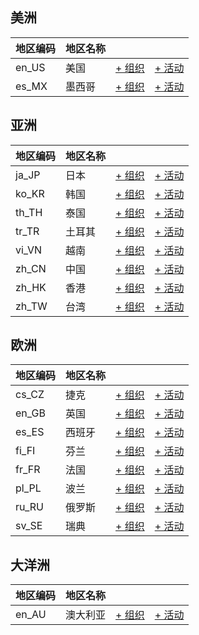 
## 美洲

| 地区编码 | 地区名称 | | |
| --- | --- | --- | --- |
| en_US | 美国 | [+ 组织](https://github.com/swingdance/orgs/issues/new?assignees=&labels=add+org&projects=&template=02-add_entity.yml&title=Add%20Org%3A%20en_US%20%E2%80%A2%20%3CName%3E&region=en_US&province=&city=) | [+ 活动](https://github.com/swingdance/events/issues/new?assignees=&labels=add+event&projects=&template=02-add_entity.yml&title=Add%20Event%3A%202024%2Fen_US%20%E2%80%A2%20%3CName%3E&region=en_US&province=&city=&org_id=&date_starts=2024-&date_ends=2024-) 
| es_MX | 墨西哥 | [+ 组织](https://github.com/swingdance/orgs/issues/new?assignees=&labels=add+org&projects=&template=02-add_entity.yml&title=Add%20Org%3A%20es_MX%20%E2%80%A2%20%3CName%3E&region=es_MX&province=&city=) | [+ 活动](https://github.com/swingdance/events/issues/new?assignees=&labels=add+event&projects=&template=02-add_entity.yml&title=Add%20Event%3A%202024%2Fes_MX%20%E2%80%A2%20%3CName%3E&region=es_MX&province=&city=&org_id=&date_starts=2024-&date_ends=2024-) 

## 亚洲

| 地区编码 | 地区名称 | | |
| --- | --- | --- | --- |
| ja_JP | 日本 | [+ 组织](https://github.com/swingdance/orgs/issues/new?assignees=&labels=add+org&projects=&template=02-add_entity.yml&title=Add%20Org%3A%20ja_JP%20%E2%80%A2%20%3CName%3E&region=ja_JP&province=&city=) | [+ 活动](https://github.com/swingdance/events/issues/new?assignees=&labels=add+event&projects=&template=02-add_entity.yml&title=Add%20Event%3A%202024%2Fja_JP%20%E2%80%A2%20%3CName%3E&region=ja_JP&province=&city=&org_id=&date_starts=2024-&date_ends=2024-) 
| ko_KR | 韩国 | [+ 组织](https://github.com/swingdance/orgs/issues/new?assignees=&labels=add+org&projects=&template=02-add_entity.yml&title=Add%20Org%3A%20ko_KR%20%E2%80%A2%20%3CName%3E&region=ko_KR&province=&city=) | [+ 活动](https://github.com/swingdance/events/issues/new?assignees=&labels=add+event&projects=&template=02-add_entity.yml&title=Add%20Event%3A%202024%2Fko_KR%20%E2%80%A2%20%3CName%3E&region=ko_KR&province=&city=&org_id=&date_starts=2024-&date_ends=2024-) 
| th_TH | 泰国 | [+ 组织](https://github.com/swingdance/orgs/issues/new?assignees=&labels=add+org&projects=&template=02-add_entity.yml&title=Add%20Org%3A%20th_TH%20%E2%80%A2%20%3CName%3E&region=th_TH&province=&city=) | [+ 活动](https://github.com/swingdance/events/issues/new?assignees=&labels=add+event&projects=&template=02-add_entity.yml&title=Add%20Event%3A%202024%2Fth_TH%20%E2%80%A2%20%3CName%3E&region=th_TH&province=&city=&org_id=&date_starts=2024-&date_ends=2024-) 
| tr_TR | 土耳其 | [+ 组织](https://github.com/swingdance/orgs/issues/new?assignees=&labels=add+org&projects=&template=02-add_entity.yml&title=Add%20Org%3A%20tr_TR%20%E2%80%A2%20%3CName%3E&region=tr_TR&province=&city=) | [+ 活动](https://github.com/swingdance/events/issues/new?assignees=&labels=add+event&projects=&template=02-add_entity.yml&title=Add%20Event%3A%202024%2Ftr_TR%20%E2%80%A2%20%3CName%3E&region=tr_TR&province=&city=&org_id=&date_starts=2024-&date_ends=2024-) 
| vi_VN | 越南 | [+ 组织](https://github.com/swingdance/orgs/issues/new?assignees=&labels=add+org&projects=&template=02-add_entity.yml&title=Add%20Org%3A%20vi_VN%20%E2%80%A2%20%3CName%3E&region=vi_VN&province=&city=) | [+ 活动](https://github.com/swingdance/events/issues/new?assignees=&labels=add+event&projects=&template=02-add_entity.yml&title=Add%20Event%3A%202024%2Fvi_VN%20%E2%80%A2%20%3CName%3E&region=vi_VN&province=&city=&org_id=&date_starts=2024-&date_ends=2024-) 
| zh_CN | 中国 | [+ 组织](https://github.com/swingdance/orgs/issues/new?assignees=&labels=add+org&projects=&template=02-add_entity.yml&title=Add%20Org%3A%20zh_CN%20%E2%80%A2%20%3CName%3E&region=zh_CN&province=&city=) | [+ 活动](https://github.com/swingdance/events/issues/new?assignees=&labels=add+event&projects=&template=02-add_entity.yml&title=Add%20Event%3A%202024%2Fzh_CN%20%E2%80%A2%20%3CName%3E&region=zh_CN&province=&city=&org_id=&date_starts=2024-&date_ends=2024-) 
| zh_HK | 香港 | [+ 组织](https://github.com/swingdance/orgs/issues/new?assignees=&labels=add+org&projects=&template=02-add_entity.yml&title=Add%20Org%3A%20zh_HK%20%E2%80%A2%20%3CName%3E&region=zh_HK&province=&city=) | [+ 活动](https://github.com/swingdance/events/issues/new?assignees=&labels=add+event&projects=&template=02-add_entity.yml&title=Add%20Event%3A%202024%2Fzh_HK%20%E2%80%A2%20%3CName%3E&region=zh_HK&province=&city=&org_id=&date_starts=2024-&date_ends=2024-) 
| zh_TW | 台湾 | [+ 组织](https://github.com/swingdance/orgs/issues/new?assignees=&labels=add+org&projects=&template=02-add_entity.yml&title=Add%20Org%3A%20zh_TW%20%E2%80%A2%20%3CName%3E&region=zh_TW&province=&city=) | [+ 活动](https://github.com/swingdance/events/issues/new?assignees=&labels=add+event&projects=&template=02-add_entity.yml&title=Add%20Event%3A%202024%2Fzh_TW%20%E2%80%A2%20%3CName%3E&region=zh_TW&province=&city=&org_id=&date_starts=2024-&date_ends=2024-) 

## 欧洲

| 地区编码 | 地区名称 | | |
| --- | --- | --- | --- |
| cs_CZ | 捷克 | [+ 组织](https://github.com/swingdance/orgs/issues/new?assignees=&labels=add+org&projects=&template=02-add_entity.yml&title=Add%20Org%3A%20cs_CZ%20%E2%80%A2%20%3CName%3E&region=cs_CZ&province=&city=) | [+ 活动](https://github.com/swingdance/events/issues/new?assignees=&labels=add+event&projects=&template=02-add_entity.yml&title=Add%20Event%3A%202024%2Fcs_CZ%20%E2%80%A2%20%3CName%3E&region=cs_CZ&province=&city=&org_id=&date_starts=2024-&date_ends=2024-) 
| en_GB | 英国 | [+ 组织](https://github.com/swingdance/orgs/issues/new?assignees=&labels=add+org&projects=&template=02-add_entity.yml&title=Add%20Org%3A%20en_GB%20%E2%80%A2%20%3CName%3E&region=en_GB&province=&city=) | [+ 活动](https://github.com/swingdance/events/issues/new?assignees=&labels=add+event&projects=&template=02-add_entity.yml&title=Add%20Event%3A%202024%2Fen_GB%20%E2%80%A2%20%3CName%3E&region=en_GB&province=&city=&org_id=&date_starts=2024-&date_ends=2024-) 
| es_ES | 西班牙 | [+ 组织](https://github.com/swingdance/orgs/issues/new?assignees=&labels=add+org&projects=&template=02-add_entity.yml&title=Add%20Org%3A%20es_ES%20%E2%80%A2%20%3CName%3E&region=es_ES&province=&city=) | [+ 活动](https://github.com/swingdance/events/issues/new?assignees=&labels=add+event&projects=&template=02-add_entity.yml&title=Add%20Event%3A%202024%2Fes_ES%20%E2%80%A2%20%3CName%3E&region=es_ES&province=&city=&org_id=&date_starts=2024-&date_ends=2024-) 
| fi_FI | 芬兰 | [+ 组织](https://github.com/swingdance/orgs/issues/new?assignees=&labels=add+org&projects=&template=02-add_entity.yml&title=Add%20Org%3A%20fi_FI%20%E2%80%A2%20%3CName%3E&region=fi_FI&province=&city=) | [+ 活动](https://github.com/swingdance/events/issues/new?assignees=&labels=add+event&projects=&template=02-add_entity.yml&title=Add%20Event%3A%202024%2Ffi_FI%20%E2%80%A2%20%3CName%3E&region=fi_FI&province=&city=&org_id=&date_starts=2024-&date_ends=2024-) 
| fr_FR | 法国 | [+ 组织](https://github.com/swingdance/orgs/issues/new?assignees=&labels=add+org&projects=&template=02-add_entity.yml&title=Add%20Org%3A%20fr_FR%20%E2%80%A2%20%3CName%3E&region=fr_FR&province=&city=) | [+ 活动](https://github.com/swingdance/events/issues/new?assignees=&labels=add+event&projects=&template=02-add_entity.yml&title=Add%20Event%3A%202024%2Ffr_FR%20%E2%80%A2%20%3CName%3E&region=fr_FR&province=&city=&org_id=&date_starts=2024-&date_ends=2024-) 
| pl_PL | 波兰 | [+ 组织](https://github.com/swingdance/orgs/issues/new?assignees=&labels=add+org&projects=&template=02-add_entity.yml&title=Add%20Org%3A%20pl_PL%20%E2%80%A2%20%3CName%3E&region=pl_PL&province=&city=) | [+ 活动](https://github.com/swingdance/events/issues/new?assignees=&labels=add+event&projects=&template=02-add_entity.yml&title=Add%20Event%3A%202024%2Fpl_PL%20%E2%80%A2%20%3CName%3E&region=pl_PL&province=&city=&org_id=&date_starts=2024-&date_ends=2024-) 
| ru_RU | 俄罗斯 | [+ 组织](https://github.com/swingdance/orgs/issues/new?assignees=&labels=add+org&projects=&template=02-add_entity.yml&title=Add%20Org%3A%20ru_RU%20%E2%80%A2%20%3CName%3E&region=ru_RU&province=&city=) | [+ 活动](https://github.com/swingdance/events/issues/new?assignees=&labels=add+event&projects=&template=02-add_entity.yml&title=Add%20Event%3A%202024%2Fru_RU%20%E2%80%A2%20%3CName%3E&region=ru_RU&province=&city=&org_id=&date_starts=2024-&date_ends=2024-) 
| sv_SE | 瑞典 | [+ 组织](https://github.com/swingdance/orgs/issues/new?assignees=&labels=add+org&projects=&template=02-add_entity.yml&title=Add%20Org%3A%20sv_SE%20%E2%80%A2%20%3CName%3E&region=sv_SE&province=&city=) | [+ 活动](https://github.com/swingdance/events/issues/new?assignees=&labels=add+event&projects=&template=02-add_entity.yml&title=Add%20Event%3A%202024%2Fsv_SE%20%E2%80%A2%20%3CName%3E&region=sv_SE&province=&city=&org_id=&date_starts=2024-&date_ends=2024-) 

## 大洋洲

| 地区编码 | 地区名称 | | |
| --- | --- | --- | --- |
| en_AU | 澳大利亚 | [+ 组织](https://github.com/swingdance/orgs/issues/new?assignees=&labels=add+org&projects=&template=02-add_entity.yml&title=Add%20Org%3A%20en_AU%20%E2%80%A2%20%3CName%3E&region=en_AU&province=&city=) | [+ 活动](https://github.com/swingdance/events/issues/new?assignees=&labels=add+event&projects=&template=02-add_entity.yml&title=Add%20Event%3A%202024%2Fen_AU%20%E2%80%A2%20%3CName%3E&region=en_AU&province=&city=&org_id=&date_starts=2024-&date_ends=2024-) 
